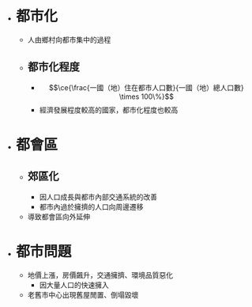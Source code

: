 - # 都市化
	- 人由鄉村向都市集中的過程
	- ## 都市化程度
		- $$\ce{\frac{一國（地）住在都市人口數}{一國（地）總人口數} \times 100\%}$$
		- 經濟發展程度較高的國家，都市化程度也較高
- # 都會區
	- ## 郊區化
		- 因人口成長與都市內部交通系統的改善
		- 都市內過於擁擠的人口向周邊遷移
	- 導致都會區向外延伸
- # 都市問題
	- 地價上漲，房價飆升，交通擁擠、環境品質惡化
		- 因大量人口的快速擁入
	- 老舊市中心出現舊屋閒置、倒塌毀壞